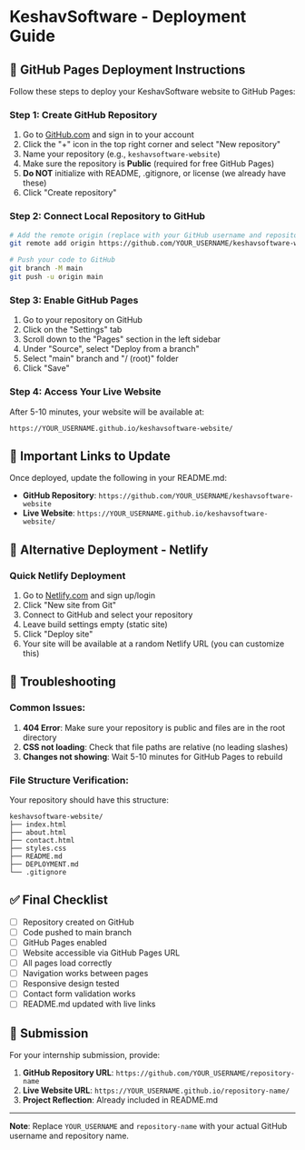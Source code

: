 # KeshavSoftware - Deployment Guide

## 🚀 GitHub Pages Deployment Instructions

Follow these steps to deploy your KeshavSoftware website to GitHub Pages:

### Step 1: Create GitHub Repository
1. Go to [GitHub.com](https://github.com) and sign in to your account
2. Click the "+" icon in the top right corner and select "New repository"
3. Name your repository (e.g., `keshavsoftware-website`)
4. Make sure the repository is **Public** (required for free GitHub Pages)
5. **Do NOT** initialize with README, .gitignore, or license (we already have these)
6. Click "Create repository"

### Step 2: Connect Local Repository to GitHub
```bash
# Add the remote origin (replace with your GitHub username and repository name)
git remote add origin https://github.com/YOUR_USERNAME/keshavsoftware-website.git

# Push your code to GitHub
git branch -M main
git push -u origin main
```

### Step 3: Enable GitHub Pages
1. Go to your repository on GitHub
2. Click on the "Settings" tab
3. Scroll down to the "Pages" section in the left sidebar
4. Under "Source", select "Deploy from a branch"
5. Select "main" branch and "/ (root)" folder
6. Click "Save"

### Step 4: Access Your Live Website
After 5-10 minutes, your website will be available at:
```
https://YOUR_USERNAME.github.io/keshavsoftware-website/
```

## 🔗 Important Links to Update

Once deployed, update the following in your README.md:
- **GitHub Repository**: `https://github.com/YOUR_USERNAME/keshavsoftware-website`
- **Live Website**: `https://YOUR_USERNAME.github.io/keshavsoftware-website/`

## 📱 Alternative Deployment - Netlify

### Quick Netlify Deployment
1. Go to [Netlify.com](https://netlify.com) and sign up/login
2. Click "New site from Git"
3. Connect to GitHub and select your repository
4. Leave build settings empty (static site)
5. Click "Deploy site"
6. Your site will be available at a random Netlify URL (you can customize this)

## 🔧 Troubleshooting

### Common Issues:
1. **404 Error**: Make sure your repository is public and files are in the root directory
2. **CSS not loading**: Check that file paths are relative (no leading slashes)
3. **Changes not showing**: Wait 5-10 minutes for GitHub Pages to rebuild

### File Structure Verification:
Your repository should have this structure:
```
keshavsoftware-website/
├── index.html
├── about.html
├── contact.html
├── styles.css
├── README.md
├── DEPLOYMENT.md
└── .gitignore
```

## ✅ Final Checklist

- [ ] Repository created on GitHub
- [ ] Code pushed to main branch  
- [ ] GitHub Pages enabled
- [ ] Website accessible via GitHub Pages URL
- [ ] All pages load correctly
- [ ] Navigation works between pages
- [ ] Responsive design tested
- [ ] Contact form validation works
- [ ] README.md updated with live links

## 🎉 Submission

For your internship submission, provide:
1. **GitHub Repository URL**: `https://github.com/YOUR_USERNAME/repository-name`
2. **Live Website URL**: `https://YOUR_USERNAME.github.io/repository-name/`
3. **Project Reflection**: Already included in README.md

---

**Note**: Replace `YOUR_USERNAME` and `repository-name` with your actual GitHub username and repository name.